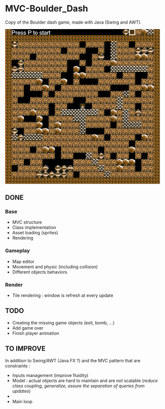 # MVC-Boulder_Dash

Copy of the Boulder dash game, made with Java (Swing and AWT).

![](/preview.png)

## DONE

### Base

* MVC structure
* Class implementation
* Asset loading (sprites)
* Rendering

### Gameplay

* Map editor
* Movement and physic (including collision)
* Different objects behaviors

### Render

* Tile rendering : window is refresh at every update

## TODO

* Creating the missing game objects (exit, bomb, ...)
* Add game over
* Finish player animation

## TO IMPROVE

In addition to Swing/AWT (Java FX ?) and the MVC pattern that are constraints :
* Inputs management (improve fluidity)
* Model : actual objects are hard to maintain and are not scalable (*reduce class coupling, generalize, assure the separation of queries from updates*)
*
* Main loop